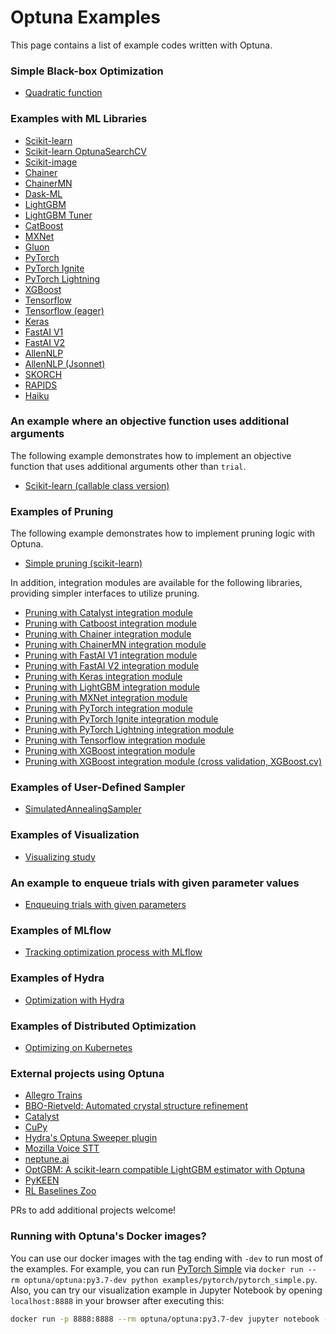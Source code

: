 Optuna Examples
================

This page contains a list of example codes written with Optuna.

### Simple Black-box Optimization

* [Quadratic function](./quadratic_simple.py)

### Examples with ML Libraries

* [Scikit-learn](./sklearn/sklearn_simple.py)
* [Scikit-learn OptunaSearchCV](./sklearn/sklearn_optuna_search_cv_simple.py)
* [Scikit-image](./skimage_lbp_simple.py)
* [Chainer](./chainer/chainer_simple.py)
* [ChainerMN](./chainer/chainermn_simple.py)
* [Dask-ML](./dask_ml_simple.py)
* [LightGBM](./lightgbm/lightgbm_simple.py)
* [LightGBM Tuner](./lightgbm/lightgbm_tuner_simple.py)
* [CatBoost](./catboost_simple.py)
* [MXNet](./mxnet/mxnet_simple.py)
* [Gluon](./gluon_simple.py)
* [PyTorch](./pytorch/pytorch_simple.py)
* [PyTorch Ignite](./pytorch/pytorch_ignite_simple.py)
* [PyTorch Lightning](./pytorch/pytorch_lightning_simple.py)
* [XGBoost](./xgboost/xgboost_simple.py)
* [Tensorflow](./tensorflow/tensorflow_estimator_simple.py)
* [Tensorflow (eager)](./tensorflow/tensorflow_eager_simple.py)
* [Keras](./keras/keras_simple.py)
* [FastAI V1](./fastai/fastaiv1_simple.py)
* [FastAI V2](./fastai/fastaiv2_simple.py)
* [AllenNLP](./allennlp/allennlp_simple.py)
* [AllenNLP (Jsonnet)](./allennlp/allennlp_jsonnet.py)
* [SKORCH](./skorch_simple.py)
* [RAPIDS](./rapids_simple.py)
* [Haiku](./haiku_simple.py)

### An example where an objective function uses additional arguments

The following example demonstrates how to implement an objective function that uses additional arguments other than `trial`.
* [Scikit-learn (callable class version)](./sklearn/sklearn_additional_args.py)

### Examples of Pruning

The following example demonstrates how to implement pruning logic with Optuna.

* [Simple pruning (scikit-learn)](./simple_pruning.py)

In addition, integration modules are available for the following libraries, providing simpler interfaces to utilize pruning.

* [Pruning with Catalyst integration module](./catalyst_simple.py)
* [Pruning with Catboost integration module](./catboost_simple.py)
* [Pruning with Chainer integration module](./chainer/chainer_integration.py)
* [Pruning with ChainerMN integration module](./chainer/chainermn_integration.py)
* [Pruning with FastAI V1 integration module](./fastai/fastaiv1_simple.py)
* [Pruning with FastAI V2 integration module](./fastai/fastaiv2_simple.py)
* [Pruning with Keras integration module](./keras/keras_integration.py)
* [Pruning with LightGBM integration module](./lightgbm/lightgbm_integration.py)
* [Pruning with MXNet integration module](./mxnet/mxnet_integration.py)
* [Pruning with PyTorch integration module](./pytorch/pytorch_simple.py)
* [Pruning with PyTorch Ignite integration module](./pytorch/pytorch_ignite_simple.py)
* [Pruning with PyTorch Lightning integration module](./pytorch/pytorch_lightning_simple.py)
* [Pruning with Tensorflow integration module](./tensorflow/tensorflow_estimator_integration.py)
* [Pruning with XGBoost integration module](./xgboost/xgboost_integration.py)
* [Pruning with XGBoost integration module (cross validation, XGBoost.cv)](./xgboost/xgboost_cv_integration.py)

### Examples of User-Defined Sampler

* [SimulatedAnnealingSampler](./samplers/simulated_annealing_sampler.py)

### Examples of Visualization

* [Visualizing study](https://colab.research.google.com/github/optuna/optuna/blob/master/examples/visualization/plot_study.ipynb)

### An example to enqueue trials with given parameter values

* [Enqueuing trials with given parameters](./enqueue_trial.py)

### Examples of MLflow

* [Tracking optimization process with MLflow](./mlflow/keras_mlflow.py)

### Examples of Hydra

* [Optimization with Hydra](./hydra/simple.py)

### Examples of Distributed Optimization

* [Optimizing on Kubernetes](./kubernetes/README.md)

### External projects using Optuna

* [Allegro Trains](https://github.com/allegroai/trains)
* [BBO-Rietveld: Automated crystal structure refinement](https://github.com/quantumbeam/BBO-Rietveld)
* [Catalyst](https://github.com/catalyst-team/catalyst)
* [CuPy](https://github.com/cupy/cupy)
* [Hydra's Optuna Sweeper plugin](https://hydra.cc/docs/next/plugins/optuna_sweeper/)
* [Mozilla Voice STT](https://github.com/mozilla/DeepSpeech)
* [neptune.ai](https://neptune.ai)
* [OptGBM: A scikit-learn compatible LightGBM estimator with Optuna](https://github.com/Y-oHr-N/OptGBM)
* [PyKEEN](https://github.com/pykeen/pykeen)
* [RL Baselines Zoo](https://github.com/DLR-RM/rl-baselines3-zoo)

PRs to add additional projects welcome!

### Running with Optuna's Docker images?
You can use our docker images with the tag ending with `-dev` to run most of the examples.
For example, you can run [PyTorch Simple](./pytorch/pytorch_simple.py) via `docker run --rm optuna/optuna:py3.7-dev python examples/pytorch/pytorch_simple.py`.
Also, you can try our visualization example in Jupyter Notebook by opening `localhost:8888` in your browser after executing this:

```bash
docker run -p 8888:8888 --rm optuna/optuna:py3.7-dev jupyter notebook --allow-root --no-browser --port 8888 --ip 0.0.0.0 --NotebookApp.token='' --NotebookApp.password=''
```
